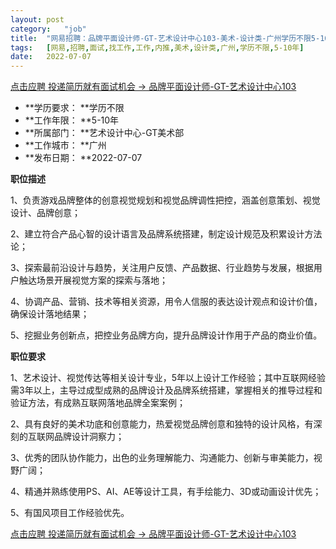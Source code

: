 ```yaml
---
layout:	post
category:	"job"
title:	"网易招聘：品牌平面设计师-GT-艺术设计中心103-美术-设计类-广州学历不限5-10年"
tags:	[网易,招聘,面试,找工作,工作,内推,美术,设计类,广州,学历不限,5-10年]
date:	2022-07-07
---
```


[点击应聘 投递简历就有面试机会 ->  品牌平面设计师-GT-艺术设计中心103](http://mobile.bole.netease.com/bole/boleDetail?id=39520&employeeId=346f03c3cda5f04c&key=all)



- **学历要求： **学历不限
- **工作年限： **5-10年
- **所属部门： **艺术设计中心-GT美术部
- **工作城市： **广州
- **发布日期： **2022-07-07



**职位描述**

1、负责游戏品牌整体的创意视觉规划和视觉品牌调性把控，涵盖创意策划、视觉设计、品牌创意；										

2、建立符合产品心智的设计语言及品牌系统搭建，制定设计规范及积累设计方法论；										

3、探索最前沿设计与趋势，关注用户反馈、产品数据、行业趋势与发展，根据用户触达场景开展视觉方案的探索与落地；										

4、协调产品、营销、技术等相关资源，用令人信服的表达设计观点和设计价值，确保设计落地结果；										

5、挖掘业务创新点，把控业务品牌方向，提升品牌设计作用于产品的商业价值。										



**职位要求**

1、艺术设计、视觉传达等相关设计专业，5年以上设计工作经验；其中互联网经验需3年以上，主导过成型成熟的品牌设计及品牌系统搭建，掌握相关的推导过程和验证方法，有成熟互联网落地品牌全案案例；										

2、具有良好的美术功底和创意能力，热爱视觉品牌创意和独特的设计风格，有深刻的互联网品牌设计洞察力；										

3、优秀的团队协作能力，出色的业务理解能力、沟通能力、创新与审美能力，视野广阔；										

4、精通并熟练使用PS、AI、AE等设计工具，有手绘能力、3D或动画设计优先；										

5、有国风项目工作经验优先。										



[点击应聘 投递简历就有面试机会 ->  品牌平面设计师-GT-艺术设计中心103](http://mobile.bole.netease.com/bole/boleDetail?id=39520&employeeId=346f03c3cda5f04c&key=all)